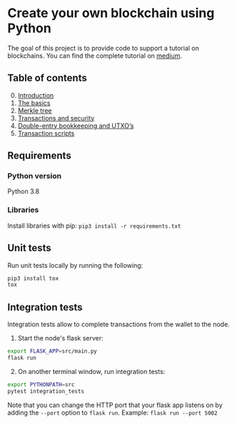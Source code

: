 # Create your own blockchain using Python
The goal of this project is to provide code to support a tutorial on blockchains. You can find the complete tutorial on 
[medium](https://medium.com).

## Table of contents
0. [Introduction](https://gruyaume.medium.com/create-your-own-blockchain-using-python-4efde6721267)
1. [The basics](https://gruyaume.medium.com/create-your-own-blockchain-using-python-d1250733ce5e)
2. [Merkle tree](https://gruyaume.medium.com/create-your-own-blockchain-using-python-merkle-tree-pt-2-f84478a30690)
3. [Transactions and security](https://gruyaume.medium.com/create-your-own-blockchain-using-python-transactions-and-security-pt-3-407e75d71acf)
4. [Double-entry bookkeeping and UTXO’s](https://gruyaume.medium.com/create-your-own-blockchain-using-python-double-entry-bookkeeping-and-transaction-fees-pt-4-1e399a9cc092)
5. [Transaction scripts](https://gruyaume.medium.com/create-your-own-blockchain-using-python-pt-5-d90cff185380)

## Requirements

### Python version
Python 3.8

### Libraries
Install libraries with pip:
`pip3 install -r requirements.txt`

## Unit tests
Run unit tests locally by running the following:
```bash
pip3 install tox
tox
```

## Integration tests
Integration tests allow to complete transactions from the wallet to the node.

1. Start the node's flask server:
```bash
export FLASK_APP=src/main.py
flask run
```

2. On another terminal window, run integration tests:
```bash
export PYTHONPATH=src
pytest integration_tests
```

Note that you can change the HTTP port that your flask app listens on by adding the `--port` option to `flask run`.
Example: `flask run --port 5002`
